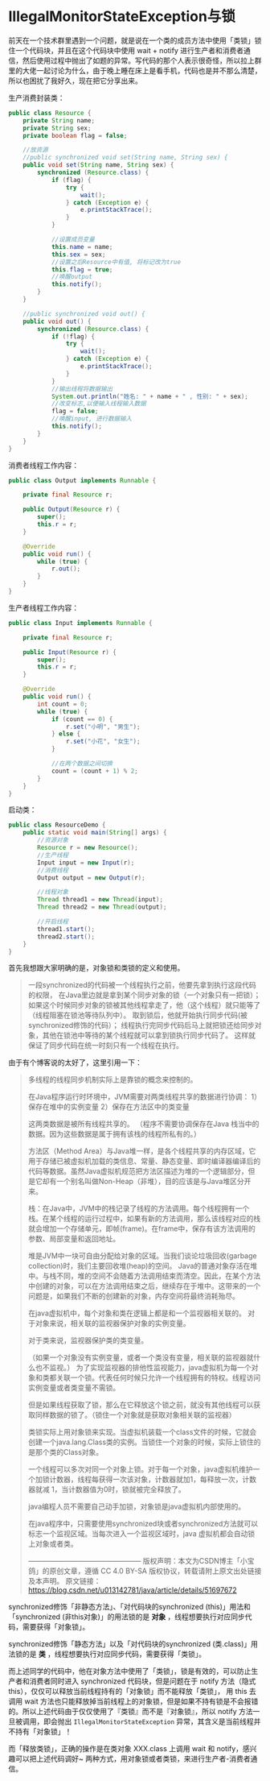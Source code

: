 # IllegalMonitorStateException与锁

前天在一个技术群里遇到一个问题，就是说在一个类的成员方法中使用「类锁」锁住一个代码块，并且在这个代码块中使用 wait + notify 进行生产者和消费者通信，然后使用过程中抛出了如题的异常。写代码的那个人表示很奇怪，所以拉上群里的大佬一起讨论为什么，由于晚上睡在床上是看手机，代码也是并不那么清楚，所以也困扰了我好久，现在把它分享出来。

生产消费封装类：

```java
public class Resource {
    private String name;
    private String sex;
    private boolean flag = false;

    //放资源
    //public synchronized void set(String name, String sex) {
    public void set(String name, String sex) {
        synchronized (Resource.class) {
            if (flag) {
                try {
                    wait();
                } catch (Exception e) {
                    e.printStackTrace();
                }
            }

            //设置成员变量
            this.name = name;
            this.sex = sex;
            //设置之后Resource中有值, 将标记改为true
            this.flag = true;
            //唤醒output
            this.notify();
        }
    }

    //public synchronized void out() {
    public void out() {
        synchronized (Resource.class) {
            if (!flag) {
                try {
                    wait();
                } catch (Exception e) {
                    e.printStackTrace();
                }
            }
            //输出线程将数据输出
            System.out.println("姓名: " + name + " , 性别: " + sex);
            //改变标志,以便输入线程输入数据
            flag = false;
            //唤醒input, 进行数据输入
            this.notify();
        }
    }
}
```

消费者线程工作内容：

```java
public class Output implements Runnable {

    private final Resource r;

    public Output(Resource r) {
        super();
        this.r = r;
    }

    @Override
    public void run() {
        while (true) {
            r.out();
        }
    }
}
```

生产者线程工作内容：

```java
public class Input implements Runnable {

    private final Resource r;

    public Input(Resource r) {
        super();
        this.r = r;
    }

    @Override
    public void run() {
        int count = 0;
        while (true) {
            if (count == 0) {
                r.set("小明", "男生");
            } else {
                r.set("小花", "女生");
            }

            //在两个数据之间切换
            count = (count + 1) % 2;
        }
    }
}
```

启动类：

```java
public class ResourceDemo {
    public static void main(String[] args) {
        //资源对象
        Resource r = new Resource();
        //生产线程
        Input input = new Input(r);
        //消费线程
        Output output = new Output(r);

        //线程对象
        Thread thread1 = new Thread(input);
        Thread thread2 = new Thread(output);

        //开启线程
        thread1.start();
        thread2.start();
    }
}
```



首先我想跟大家明确的是，对象锁和类锁的定义和使用。

> 一段synchronized的代码被一个线程执行之前，他要先拿到执行这段代码的权限，
> 在Java里边就是拿到某个同步对象的锁（一个对象只有一把锁）；
> 如果这个时候同步对象的锁被其他线程拿走了，他（这个线程）就只能等了（线程阻塞在锁池等待队列中）。 
> 取到锁后，他就开始执行同步代码(被synchronized修饰的代码）；
> 线程执行完同步代码后马上就把锁还给同步对象，其他在锁池中等待的某个线程就可以拿到锁执行同步代码了。
> 这样就保证了同步代码在统一时刻只有一个线程在执行。

由于有个博客说的太好了，这里引用一下：

> 多线程的线程同步机制实际上是靠锁的概念来控制的。
>
> 在Java程序运行时环境中，JVM需要对两类线程共享的数据进行协调：
> 1）保存在堆中的实例变量
> 2）保存在方法区中的类变量
>
> 这两类数据是被所有线程共享的。
> （程序不需要协调保存在Java 栈当中的数据。因为这些数据是属于拥有该栈的线程所私有的。）
>
> 方法区（Method Area）与Java堆一样，是各个线程共享的内存区域，它用于存储已被虚拟机加载的类信息、常量、静态变量、即时编译器编译后的代码等数据。虽然Java虚拟机规范把方法区描述为堆的一个逻辑部分，但是它却有一个别名叫做Non-Heap（非堆），目的应该是与Java堆区分开来。
>
> 栈：在Java中，JVM中的栈记录了线程的方法调用。每个线程拥有一个栈。在某个线程的运行过程中，如果有新的方法调用，那么该线程对应的栈就会增加一个存储单元，即帧(frame)。在frame中，保存有该方法调用的参数、局部变量和返回地址。
>
> 堆是JVM中一块可自由分配给对象的区域。当我们谈论垃圾回收(garbage collection)时，我们主要回收堆(heap)的空间。
> Java的普通对象存活在堆中。与栈不同，堆的空间不会随着方法调用结束而清空。因此，在某个方法中创建的对象，可以在方法调用结束之后，继续存在于堆中。这带来的一个问题是，如果我们不断的创建新的对象，内存空间将最终消耗殆尽。
>
> 在java虚拟机中，每个对象和类在逻辑上都是和一个监视器相关联的。
> 对于对象来说，相关联的监视器保护对象的实例变量。
>
> 对于类来说，监视器保护类的类变量。
>
> （如果一个对象没有实例变量，或者一个类没有变量，相关联的监视器就什么也不监视。）
> 为了实现监视器的排他性监视能力，java虚拟机为每一个对象和类都关联一个锁。代表任何时候只允许一个线程拥有的特权。线程访问实例变量或者类变量不需锁。
>
> 但是如果线程获取了锁，那么在它释放这个锁之前，就没有其他线程可以获取同样数据的锁了。（锁住一个对象就是获取对象相关联的监视器）
>
> 类锁实际上用对象锁来实现。当虚拟机装载一个class文件的时候，它就会创建一个java.lang.Class类的实例。当锁住一个对象的时候，实际上锁住的是那个类的Class对象。
>
> 一个线程可以多次对同一个对象上锁。对于每一个对象，java虚拟机维护一个加锁计数器，线程每获得一次该对象，计数器就加1，每释放一次，计数器就减 1，当计数器值为0时，锁就被完全释放了。
>
> java编程人员不需要自己动手加锁，对象锁是java虚拟机内部使用的。
>
> 在java程序中，只需要使用synchronized块或者synchronized方法就可以标志一个监视区域。当每次进入一个监视区域时，java 虚拟机都会自动锁上对象或者类。
>
> ————————————————
> 版权声明：本文为CSDN博主「小宝鸽」的原创文章，遵循 CC 4.0 BY-SA 版权协议，转载请附上原文出处链接及本声明。
> 原文链接：https://blog.csdn.net/u013142781/java/article/details/51697672



synchronized修饰「非静态方法」、「对代码块的synchronized (this)」用法和「synchronized (非this对象)」的用法锁的是 **对象** ，线程想要执行对应同步代码，需要获得「对象锁」。

synchronized修饰「静态方法」以及「对代码块的synchronized (类.class)」用法锁的是 **类** ，线程想要执行对应同步代码，需要获得「类锁」。



而上述同学的代码中，他在对象方法中使用了「类锁」，锁是有效的，可以防止生产者和消费者同时进入 synchronized 代码块，但是问题在于 notify 方法（隐式this），仅仅可以释放当前线程持有的「对象锁」而不能释放「类锁」， 用 this 去调用 wait 方法也只能释放掉当前线程上的对象锁，但是如果不持有锁是不会报错的。所以上述代码由于仅仅使用了『类锁』而不是『对象锁』，所以 notify 方法一旦被调用，即会抛出 `IllegalMonitorStateException` 异常，其含义是当前线程并不持有「对象锁」！

而「释放类锁」，正确的操作是在类对象 XXX.class 上调用 wait 和 notify，感兴趣可以把上述代码调好~ 两种方式，用对象锁或者类锁，来进行生产者-消费者通信。

